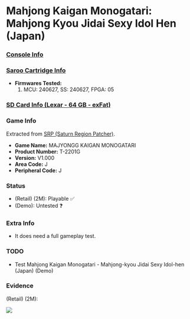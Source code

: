 # Mahjong Kaigan Monogatari: Mahjong Kyou Jidai Sexy Idol Hen (Japan)

### [Console Info](../../../../../Info/Consoles/VA13/README.md)

### [Saroo Cartridge Info](../../../../../Info/Cartridges/RetroGameParadiseStore/1.32F/README.md)

- <b>Firmwares Tested:</b>
  1. MCU: 240627, SS: 240627, FPGA: 05

### [SD Card Info (Lexar - 64 GB - exFat)](../../../../../Info/SdCards/Lexar/64GB/exfat/README.md)

### Game Info

Extracted from [SRP (Saturn Region Patcher)](https://segaxtreme.net/resources/saturn-region-patcher.81/download).

- <b>Game Name:</b> MAJYONGG KAIGAN MONOGATARI
- <b>Product Number:</b> T-2201G
- <b>Version:</b> V1.000
- <b>Area Code:</b> J
- <b>Peripheral Code:</b> J

### Status

- (Retail) (2M): Playable :white_check_mark:
- (Demo): Untested :question:

### Extra Info

- It does need a full gameplay test.

### TODO

- Test Mahjong Kaigan Monogatari - Mahjong-kyou Jidai Sexy Idol-hen (Japan) (Demo)

### Evidence

(Retail) (2M):

[![](https://img.youtube.com/vi/DhI-52BAzfU/0.jpg)](https://www.youtube.com/watch?v=DhI-52BAzfU)
